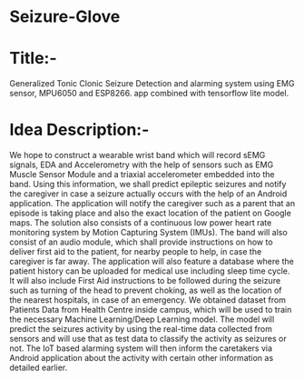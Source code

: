 # Seizure-Glove
# Title:- 
Generalized Tonic Clonic Seizure Detection and alarming system using EMG sensor, MPU6050 and ESP8266. 
app combined with tensorflow lite model.

# Idea Description:-
We hope to construct a wearable wrist band which will record sEMG signals, EDA and Accelerometry with the help of sensors such as EMG Muscle Sensor Module and a triaxial accelerometer embedded into the band. Using this information, we shall predict epileptic seizures and notify the caregiver in case a seizure actually occurs with the help of an Android application. The application will notify the caregiver such as a parent that an episode is taking place and also the exact location of the patient on Google maps. The solution also consists of a continuous low power heart rate monitoring system by Motion Capturing System (IMUs). The band will also consist of an audio module, which shall provide instructions on how to deliver first aid to the patient, for nearby people to help, in case the caregiver is far away. The application will also feature a database where the patient history can be uploaded for medical use including sleep time cycle. It will also include First Aid instructions to be followed during the seizure such as turning of the head to prevent choking, as well as the location of the nearest hospitals, in case of an emergency. We obtained dataset from Patients Data from Health Centre inside campus, which will be used to train the necessary Machine Learning/Deep Learning model. The model will predict the seizures activity by using the real-time data collected from sensors and will use that as test data to classify the activity as seizures or not. The IoT based alarming system will then inform the caretakers via Android application about the activity with certain other information as detailed earlier.
